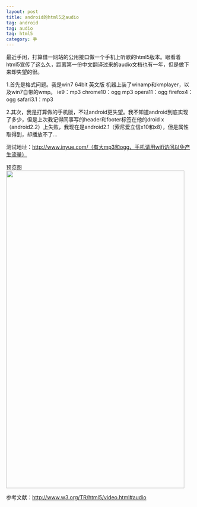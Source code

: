 ```yaml
---
layout: post
title: android的html5之audio
tag: android
tag: audio
tag: html5
category: 手
---
```

最近手闲，打算借一网站的公用接口做一个手机上听歌的html5版本。眼看着html5宣传了这么久，距离第一份中文翻译过来的audio文档也有一年，但是做下来却失望的很。

1.首先是格式问题。我是win7 64bit 英文版 机器上装了winamp和kmplayer，以及win7自带的wmp。
ie9：mp3
chrome10：ogg mp3
opera11：ogg
firefox4：ogg
safari3.1：mp3

2.其次，我是打算做的手机版，不过android更失望。我不知道android到底实现了多少，但是上次我记得同事写的header和footer标签在他的droid x（android2.2）上失败，我现在是android2.1（索尼爱立信x10和x8），但是属性取得到，却播放不了...

测试地址：http://www.inyue.com/（有大mp3和ogg，手机请用wifi访问以免产生流量）

预览图
<a href="http://blog.yeeh.org/wp-content/uploads/2011/04/html5.png"><img src="http://blog.yeeh.org/wp-content/uploads/2011/04/html5.png" alt="" title="html5" width="480" height="854" class="alignleft size-full wp-image-1325" /></a>

参考文献：http://www.w3.org/TR/html5/video.html#audio